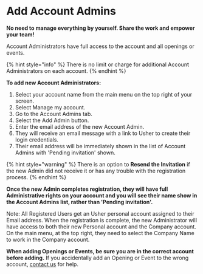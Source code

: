 # Add Account Admins

**No need to manage everything by yourself. Share the work and empower your team!**

Account Administrators have full access to the account and all openings or events.

{% hint style="info" %}
There is no limit or charge for additional Account Administrators on each account.
{% endhint %}

**To add new Account Administrators:**

1. Select your account name from the main menu on the top right of your screen.
2. Select Manage my account.
3. Go to the Account Admins tab.
4. Select the Add Admin button.
5. Enter the email address of the new Account Admin.
6. They will receive an email message with a link to Usher to create their login credentials.
7. Their email address will be immediately shown in the list of Account Admins with 'Pending invitation' shown.

{% hint style="warning" %}
There is an option to **Resend the Invitation** if the new Admin did not receive it or has any trouble with the registration process.
{% endhint %}

**Once the new Admin completes registration, they will have full Administrative rights on your account and you will see their name show in the Account Admins list, rather than 'Pending invitation'.**

Note: All Registered Users get an Usher personal account assigned to their Email address. When the registration is complete, the new Administrator will have access to both their new Personal account and the Company account. On the main menu, at the top right, they need to select the Company Name to work in the Company account.

**When adding Openings or Events, be sure you are in the correct account before adding.** If you accidentally add an Opening or Event to the wrong account, [contact us](https://usher.events/contact) for help.

